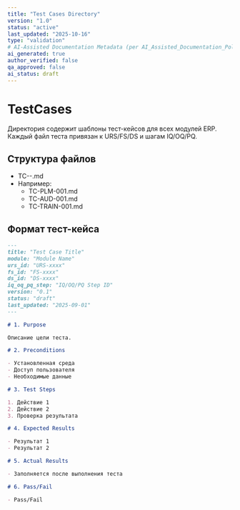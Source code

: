 ```yaml
---
title: "Test Cases Directory"
version: "1.0"
status: "active"
last_updated: "2025-10-16"
type: "validation"
# AI-Assisted Documentation Metadata (per AI_Assisted_Documentation_Policy.md)
ai_generated: true
author_verified: false
qa_approved: false
ai_status: draft
---
```


# TestCases

Директория содержит шаблоны тест-кейсов для всех модулей ERP. Каждый файл теста привязан к URS/FS/DS и шагам IQ/OQ/PQ.

## Структура файлов

- TC-<Module>-<Number>.md
- Например:
  - TC-PLM-001.md
  - TC-AUD-001.md
  - TC-TRAIN-001.md

## Формат тест-кейса

```markdown
---
title: "Test Case Title"
module: "Module Name"
urs_id: "URS-xxxx"
fs_id: "FS-xxxx"
ds_id: "DS-xxxx"
iq_oq_pq_step: "IQ/OQ/PQ Step ID"
version: "0.1"
status: "draft"
last_updated: "2025-09-01"
---

# 1. Purpose

Описание цели теста.

# 2. Preconditions

- Установленная среда
- Доступ пользователя
- Необходимые данные

# 3. Test Steps

1. Действие 1
2. Действие 2
3. Проверка результата

# 4. Expected Results

- Результат 1
- Результат 2

# 5. Actual Results

- Заполняется после выполнения теста

# 6. Pass/Fail

- Pass/Fail
```
